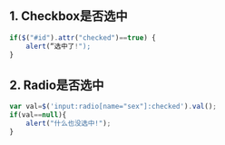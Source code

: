 ## 1. Checkbox是否选中

```javascript
if($("#id").attr("checked")==true) {
    alert(“选中了!");
}
```

## 2. Radio是否选中

```javascript
var val=$('input:radio[name="sex"]:checked').val();
if(val==null){
    alert("什么也没选中!");
} 
```
